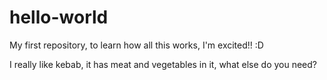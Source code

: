 # hello-world
My first repository, to learn how all this works, I'm excited!! :D

I really like kebab, it has meat and vegetables in it, what else do you need?
